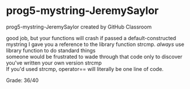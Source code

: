 # prog5-mystring-JeremySaylor
prog5-mystring-JeremySaylor created by GitHub Classroom  

good job, but your functions will crash if passed a default-constructed mystring
I gave you a reference to the library function strcmp. *always* use library function to do standard things  
someone would be frustrated to wade through that code only to discover you've written your own version strcmp  
If you'd used strcmp, operator== will literally be one line of code.  

Grade: 36/40
